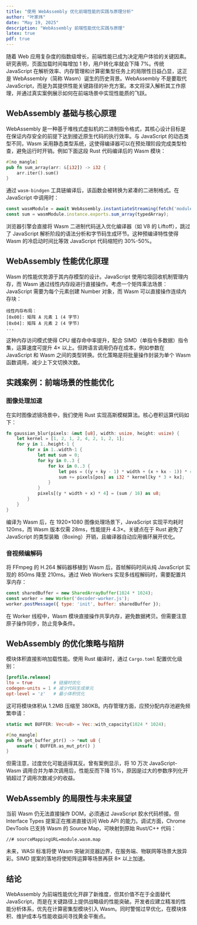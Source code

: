 ```yaml
---
title: "使用 WebAssembly 优化前端性能的实践与原理分析"
author: "叶家炜"
date: "May 19, 2025"
description: "WebAssembly 前端性能优化实践与原理"
latex: true
pdf: true
---
```


随着 Web 应用复杂度的指数级增长，前端性能已成为决定用户体验的关键因素。研究表明，页面加载时间每增加 1 秒，用户转化率就会下降 7%。传统 JavaScript 在解析效率、内存管理和计算密集型任务上的局限性日益凸显，这正是 WebAssembly（简称 Wasm）诞生的历史背景。WebAssembly 不是要取代 JavaScript，而是为其提供性能关键路径的补充方案。本文将深入解析其工作原理，并通过真实案例展示如何在前端场景中实现性能质的飞跃。

## WebAssembly 基础与核心原理  
WebAssembly 是一种基于堆栈式虚拟机的二进制指令格式，其核心设计目标是在保证内存安全的前提下达到接近原生代码的执行效率。与 JavaScript 的动态类型不同，Wasm 采用静态类型系统，这使得编译器可以在预处理阶段完成类型检查，避免运行时开销。例如下面这段 Rust 代码编译后的 Wasm 模块：

```rust
#[no_mangle]
pub fn sum_array(arr: &[i32]) -> i32 {
    arr.iter().sum()
}
```

通过 `wasm-bindgen` 工具链编译后，该函数会被转换为紧凑的二进制格式。在 JavaScript 中调用时：

```javascript
const wasmModule = await WebAssembly.instantiateStreaming(fetch('module.wasm'));
const sum = wasmModule.instance.exports.sum_array(typedArray);
```

浏览器引擎会直接将 Wasm 二进制代码送入优化编译器（如 V8 的 Liftoff），跳过了 JavaScript 解析阶段的语法分析和字节码生成环节。这种预编译特性使得 Wasm 的冷启动时间比等效 JavaScript 代码缩短约 30%-50%。

## WebAssembly 性能优化原理  
Wasm 的性能优势源于其内存模型的设计。JavaScript 使用垃圾回收机制管理内存，而 Wasm 通过线性内存段进行直接操作。考虑一个矩阵乘法场景：JavaScript 需要为每个元素创建 Number 对象，而 Wasm 可以直接操作连续内存块：

```
线性内存布局：
[0x00]: 矩阵 A 元素 1 (4 字节)
[0x04]: 矩阵 A 元素 2 (4 字节)
...
```

这种内存访问模式使得 CPU 缓存命中率提升，配合 SIMD（单指令多数据）指令集，运算速度可提升 $4\times$ 以上。但跨语言调用仍存在成本，例如参数在 JavaScript 和 Wasm 之间的类型转换。优化策略是将批量操作封装为单个 Wasm 函数调用，减少上下文切换次数。

## 实践案例：前端场景的性能优化  
### 图像处理加速  
在实时图像滤镜场景中，我们使用 Rust 实现高斯模糊算法。核心卷积运算代码如下：

```rust
fn gaussian_blur(pixels: &mut [u8], width: usize, height: usize) {
    let kernel = [1, 2, 1, 2, 4, 2, 1, 2, 1];
    for y in 1..height-1 {
        for x in 1..width-1 {
            let mut sum = 0;
            for ky in 0..3 {
                for kx in 0..3 {
                    let pos = ((y + ky - 1) * width + (x + kx - 1)) * 4;
                    sum += pixels[pos] as i32 * kernel[ky * 3 + kx];
                }
            }
            pixels[(y * width + x) * 4] = (sum / 16) as u8;
        }
    }
}
```

编译为 Wasm 后，在 1920×1080 图像处理场景下，JavaScript 实现平均耗时 120ms，而 Wasm 版本仅需 28ms，性能提升 $4.3\times$。关键点在于 Rust 避免了 JavaScript 的类型装箱（Boxing）开销，且编译器自动应用循环展开优化。

### 音视频编解码  
将 FFmpeg 的 H.264 解码器移植到 Wasm 后，首帧解码时间从纯 JavaScript 实现的 850ms 降至 210ms。通过 Web Workers 实现多线程解码时，需要配置共享内存：

```javascript
const sharedBuffer = new SharedArrayBuffer(1024 * 1024);
const worker = new Worker('decoder-worker.js');
worker.postMessage({ type: 'init', buffer: sharedBuffer });
```

在 Worker 线程中，Wasm 模块直接操作共享内存，避免数据拷贝。但需要注意原子操作同步，防止竞争条件。

## WebAssembly 的优化策略与陷阱  
模块体积直接影响加载性能。使用 Rust 编译时，通过 `Cargo.toml` 配置优化级别：

```toml
[profile.release]
lto = true        # 链接时优化
codegen-units = 1 # 减少代码生成单元
opt-level = 'z'   # 最小体积优化
```

这可将模块体积从 1.2MB 压缩至 380KB。内存管理方面，应预分配内存池避免频繁申请：

```rust
static mut BUFFER: Vec<u8> = Vec::with_capacity(1024 * 1024);

#[no_mangle]
pub fn get_buffer_ptr() -> *mut u8 {
    unsafe { BUFFER.as_mut_ptr() }
}
```

但需注意，过度优化可能适得其反。曾有案例显示，将 10 万次 JavaScript-Wasm 调用合并为单次调用后，性能反而下降 15%，原因是过大的参数序列化开销超过了调用次数减少的收益。

## WebAssembly 的局限性与未来展望  
当前 Wasm 仍无法直接操作 DOM，必须通过 JavaScript 胶水代码桥接。但 Interface Types 提案正在推进直接访问 Web API 的能力。调试方面，Chrome DevTools 已支持 Wasm 的 Source Map，可映射到原始 Rust/C++ 代码：

```
//# sourceMappingURL=module.wasm.map
```

未来，WASI 标准将使 Wasm 突破浏览器边界，在服务端、物联网等场景大放异彩。SIMD 提案的落地将使矩阵运算等场景再获 $8\times$ 以上加速。

## 结论  
WebAssembly 为前端性能优化开辟了新维度，但其价值不在于全面替代 JavaScript，而是在关键路径上提供战略级的性能突破。开发者应建立精准的性能分析体系，优先在计算密集型模块引入 Wasm。同时警惕过早优化，在模块体积、维护成本与性能收益间寻找黄金平衡点。
